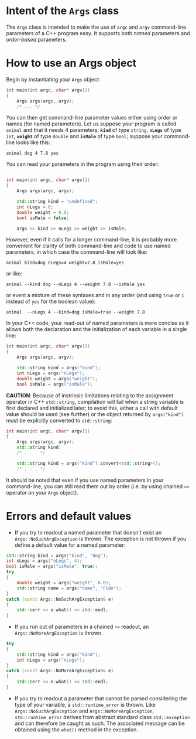 # Intent of the `Args` class

The `Args` class is intended to make the use of `argc` and `argv` command-line parameters of a C++ program easy. It
supports both *named* parameters and *order-based* parameters.

# How to use an Args object

Begin by instantiating your `Args` object:
```c++
int main(int argc, char* argv[])
{
	Args args(argc, argv);
	/* ... */
```
You can then get command-line parameter values either using order or names (for named parameters).
Let us suppose your program is called `animal` and that it needs 4 parameters: **`kind`** of type `string`, **`nLegs`** of type
`int`, **`weight`** of type `double` and **`isMale`** of type `bool`; suppose your command-line looks like this:

```
animal dog 4 7.8 yes
```
You can read your parameters in the program using their order:
```c++

int main(int argc, char* argv[])
{
	Args args(argc, argv);

	std::string kind = "undefined";
	int nLegs = 0;
	double weight = 0.0;
	bool isMale = false;

	args >> kind >> nLegs >> weight >> isMale;
```

However, even if it calls for a longer command-line, it is probably more convenient for clarity of both command-line and
code to use named parameters, in which case the command-line will look like:

```
animal kind=dog nLegs=4 weight=7.8 isMale=yes
```
or like:

```
animal --kind dog --nLegs 4 --weight 7.8 --isMale yes
```
or event a mixture of these syntaxes and in any order (and using `true` or `1` instead of `yes` for the boolean value):

```
animal  --nLegs 4 --kind=dog isMale=true --weight 7.8
```

In your C++ code, your read-out of named parameters is more concise as it allows both the declaration and the
initialization of each variable in a single line:

```c++
int main(int argc, char* argv[])
{
	Args args(argc, argv);

	std::string kind = args("kind");
	int nLegs = args("nLegs");
	double weight = args("weight");
	bool isMale = args("isMale");

```
**CAUTION**: Because of instrinsic limitations relating to the assignment operator in C++ `std::string`, compilation
will fail when a string variable is first declared and initialized later; to avoid this, either a call with default
value should be used (see further) or the object returned by `args("kind")` must be explicitly converted to
`std::string`:

```c++
int main(int argc, char* argv[])
{
	Args args(argc, argv);
	std::string kind;
	/* . . . */

	std::string kind = args("kind").convert<std::string>();
	/* . . . */
```


It should be noted that even if you use named parameters in your command-line, you can still read them out by order
(i.e. by using chained `>>` operator on your `Args` object).

# Errors and default values

- If you try to readout a named parameter that doesn't exist an `Args::NoSuchArgException` is thrown.
The exception is not thrown if you define a default value for a named parameter:

```c++
std::string kind = args("kind", "dog");
int nLegs = args("nLegs", 4);
bool isMale = args("isMale", true);
try
{
	double weight = args("weight", 8.0);
	std::string name = args("name", "Fido");
}
catch (const Args::NoSuchArgException& e)
{
	std::cerr << e.what() << std::endl;
}
```

- If you run out of parameters in a chained `>>` readout, an `Args::NoMoreArgException` is thrown.

```c++
try
{
	std::string kind = args("kind");
	int nLegs = args("nLegs");
}
catch (const Args::NoMoreArgException& e)
{
	std::cerr << e.what() << std::endl;
}
```

- If you try to readout a parameter that cannot be parsed considering the type of your variable, a `std::runtime_error`
is thrown. Like `Args::NoSuchArgException` and `Args::NoMoreArgException`, `std::runtime_error` derives from
abstract standard class `std::exception` and can therefore be caught as such. The associated message can be obtained
using the `what()` method in the exception.


